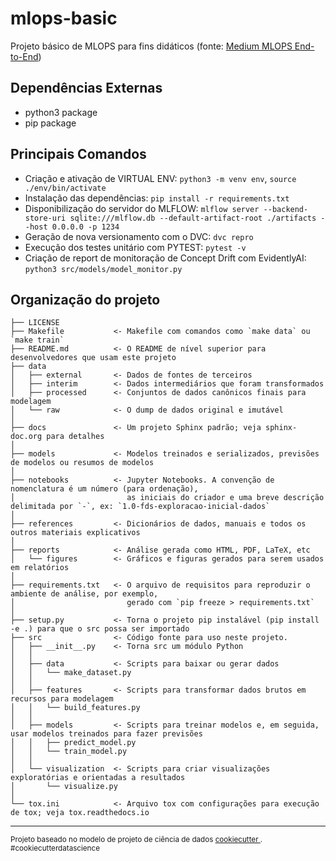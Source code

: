 mlops-basic
==============================

Projeto básico de MLOPS para fins didáticos (fonte: [Medium MLOPS End-to-End](https://medium.com/@shanakachathuranga/end-to-end-machine-learning-pipeline-with-mlops-tools-mlflow-dvc-flask-heroku-evidentlyai-github-c38b5233778c))

Dependências Externas
----------
- python3 package
- pip package

Principais Comandos
-----------
- Criação e ativação de VIRTUAL ENV: `python3 -m venv env`, `source ./env/bin/activate`
- Instalação das dependências: `pip install -r requirements.txt`
- Disponibilização do servidor do MLFLOW: `mlflow server --backend-store-uri sqlite:///mlflow.db --default-artifact-root ./artifacts --host 0.0.0.0 -p 1234`
- Geração de nova versionamento com o DVC: `dvc repro`
- Execução dos testes unitário com PYTEST: `pytest -v`
- Criação de report de monitoração de Concept Drift com EvidentlyAI: `python3 src/models/model_monitor.py`

Organização do projeto
------------

    ├── LICENSE
    ├── Makefile           <- Makefile com comandos como `make data` ou `make train`
    ├── README.md          <- O README de nível superior para desenvolvedores que usam este projeto
    ├── data
    │   ├── external       <- Dados de fontes de terceiros
    │   ├── interim        <- Dados intermediários que foram transformados
    │   ├── processed      <- Conjuntos de dados canônicos finais para modelagem
    │   └── raw            <- O dump de dados original e imutável
    │
    ├── docs               <- Um projeto Sphinx padrão; veja sphinx-doc.org para detalhes
    │
    ├── models             <- Modelos treinados e serializados, previsões de modelos ou resumos de modelos
    │
    ├── notebooks          <- Jupyter Notebooks. A convenção de nomenclatura é um número (para ordenação),
    │                         as iniciais do criador e uma breve descrição delimitada por `-`, ex: `1.0-fds-exploracao-inicial-dados`
    │
    ├── references         <- Dicionários de dados, manuais e todos os outros materiais explicativos
    │
    ├── reports            <- Análise gerada como HTML, PDF, LaTeX, etc
    │   └── figures        <- Gráficos e figuras gerados para serem usados ​​em relatórios
    │
    ├── requirements.txt   <- O arquivo de requisitos para reproduzir o ambiente de análise, por exemplo,
    │                         gerado com `pip freeze > requirements.txt`
    │
    ├── setup.py           <- Torna o projeto pip instalável (pip install -e .) para que o src possa ser importado
    ├── src                <- Código fonte para uso neste projeto.
    │   ├── __init__.py    <- Torna src um módulo Python
    │   │
    │   ├── data           <- Scripts para baixar ou gerar dados
    │   │   └── make_dataset.py
    │   │
    │   ├── features       <- Scripts para transformar dados brutos em recursos para modelagem
    │   │   └── build_features.py
    │   │
    │   ├── models         <- Scripts para treinar modelos e, em seguida, usar modelos treinados para fazer previsões
    │   │   ├── predict_model.py
    │   │   └── train_model.py
    │   │
    │   └── visualization  <- Scripts para criar visualizações exploratórias e orientadas a resultados
    │       └── visualize.py
    │
    └── tox.ini            <- Arquivo tox com configurações para execução de tox; veja tox.readthedocs.io


--------

<p><small>Projeto baseado no modelo de projeto de ciência de dados <a target="_blank" href="https://drivendata.github.io/cookiecutter-data-science/">cookiecutter </a>. #cookiecutterdatascience</small></p>
